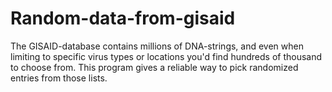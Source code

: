 # Random-data-from-gisaid
The GISAID-database contains millions of DNA-strings, and even when limiting to specific virus
types or locations you'd find hundreds of thousand to choose from. This program gives a reliable
way to pick randomized entries from those lists. 
